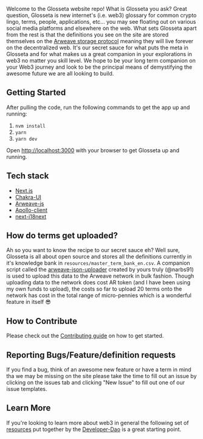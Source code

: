 Welcome to the Glosseta website repo!  What is Glosseta you ask?  Great question, Glosseta is new internet's (i.e. web3) glossary for common crypto lingo, terms, people, applications, etc... you may see floating out on various social media platforms and elsewhere on the web.  What sets Glosseta apart from the rest is that the definitions you see on the site are stored themselves on the [Arweave storage protocol](https://www.arweave.org) meaning they will live forever on the decentralized web.  It's our secret sauce for what puts the meta in Glosseta and for what makes us a great companion in your explorations in web3 no matter you skill level.  We hope to be your long term companion on your Web3 journey and look to be the principal means of demystifying the awesome future we are all looking to build.

## Getting Started

After pulling the code, run the following commands to get the app up and running:

1. `nvm install`
2. `yarn`
3. `yarn dev`

Open [http://localhost:3000](http://localhost:3000) with your browser to get Glosseta up and running.

## Tech stack
- [Next.js](https://nextjs.org/docs)
- [Chakra-UI](https://chakra-ui.com/docs/getting-started)
- [Arweave-js](https://github.com/ArweaveTeam/arweave-js)
- [Apollo-client](https://www.apollographql.com/docs/react/)
- [next-i18next](https://github.com/isaachinman/next-i18next)

## How do terms get uploaded?

Ah so you want to know the recipe to our secret sauce eh?  Well sure, Glosseta is all about open source and stores all the definitions currently in it's knowledge bank in `resources/master_term_bank_en.csv`.  A companion script called the [arweave-json-uploader](https://github.com/narbs91/arweave-json-uploader) created by yours truly (@narbs91) is used to upload this data to the Arweave network in bulk fashion.  Though uploading data to the network does cost AR token (and I have been using my own funds to upload), the costs so far to upload 20 terms onto the network has cost in the total range of micro-pennies which is a wonderful feature in itself 😎

## How to Contribute

Please check out the [Contributing guide](CONTRIBUTING.md) on how to get started.

## Reporting Bugs/Feature/definition requests

If you find a bug, think of an awesome new feature or have a term in mind tha we may be missing on the site please take the time to fill out an issue by clicking on the issues tab and clicking "New Issue" to fill out one of our issue templates.

## Learn More

If you're looking to learn more about web3 in general the following set of [resources](https://github.com/Developer-DAO/resources) put together by the [Developer-Dao](https://www.developerdao.com/) is a great starting point.
